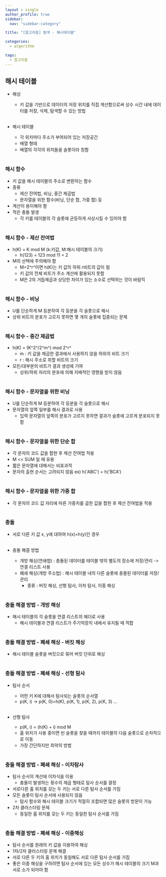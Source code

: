 ```yaml
---
layout : single
author_profile: true
sidebar: 
  nav: "sidebar-category"

title: "[알고리즘] 탐색 - 해시테이블"

categories:
  - algorithm

tags:
  - 알고리즘
---
```


## 해시 테이블
- 해싱<br>
	- 키 값을 기반으로 데이터의 저장 위치를 직접 계산함으로써 상수 시간 내에 데이터를 저장, 삭제, 탐색할 수 있는 방법<br><br>

- 해시 테이블<br>
	- 각 위치마다 주소가 부여되어 있는 저장공간<br>
	- 배열 형태<br>
	- 배열의 각각의 위치들을 슬롯이라 칭함<br><br>

### 해시 함수<br>
- 키 값을 해시 테이블의 주소로 변환하는 함수<br>
- 종류<br>
	- 제산 잔여법, 비닝, 중간 제곱법<br>
	- 문자열을 위한 함수(비닝, 단순 합, 가중 합) 등<br>
- 계산이 용이해야 함<br>
- 적은 충돌 발생<br>
	- 각 키를 테이블의 각 슬롯에 균등하게 사상시킬 수 있어야 함<br><br>

### 해시 함수 - 제산 잔여법
- h(K) = K mod M (k:키값, M:해시 테이블의 크기)<br>
	- h(123) = 123 mod 11 = 2<br>
- M의 선택에 주의해야 함<br>
	- M=2^r^이면 h(K)는 키 값의 하위 r비트의 값이 됨<br>
	- 키 값의 전체 비트가 주소 계산에 활용되지 못함<br>
	- M은 2의 거듭제곱과 상당한 차이가 있는 소수로 선택하는 것이 바람직<br><br>

### 해시 함수 - 비닝
- U를 단순하게 M 등분하여 각 등분을 각 슬롯으로 해시<br>
- 상위 비트의 분포가 고르지 못하면 몇 개의 슬롯에 집중되는 문제<br><br>

### 해시 함수 - 중간 제곱법
- h(K) = (K^2^/2^m^) mod 2^r^<br>
	- m : 키 값을 제곱한 결과에서 사용하지 않을 하위의 비트 크기<br>
	- r : 해시 주소로 취할 비트의 크기 <br>
- 모든/대부분의 비트가 결과 생성에 기여<br>
	- 상위/하위 자리의 분포에 의해 지배적인 영향을 받지 않음<br><br>

### 해시 함수 - 문자열을 위한 비닝
- U를 단순하게 M 등분하여 각 등분을 각 슬롯으로 해시<br>
- 문자열의 앞쪽 일부를 해시 결과로 사용<br>
	- 입력 문자열의 앞쪽의 분포가 고르지 못하면 결과가 슬롯에 고르게 분포되지 못함<br><br>

### 해시 함수 - 문자열을 위한 단순 합
- 각 문자의 코드 값을 합한 후 제산 잔여법 적용<br>
- M << SUM 일 때 유용<br>
- 짧은 문자열에 대해서는 비효과적<br>
- 문자의 출현 순서는 고려되지 않음 ex) h('ABC') = h('BCA')<br><br>

### 해시 함수 - 문자열을 위한 가중 합
- 각 문자의 코드 값 자리에 따른 가중치를 곱한 값을 합한 후 제산 잔여법을 적용<br><br>

### 충돌
- 서로 다른 키 값 x, y에 대하여 h(x)=h(y)인 경우<br><br>

- 충돌 해결 방법<br>
	- 개방 해싱(연쇄법) : 충돌된 데이터를 테이블 밖의 별도의 장소에 저장/관리 -> 연결 리스트 사용<br>
	- 폐쇄 해싱(개방 주소법) : 해시 테이블 내의 다른 슬롯에 충돌된 데이터를 저장/관리<br>
		- 종류 : 버킷 해싱, 선형 탐사, 이차 탐사, 이중 해싱<br><br>

### 충돌 해결 방법 - 개방 해싱
- 해시 테이블의 각 슬롯을 연결 리스트의 헤더로 사용<br>
	- 해시 테이블과 연결 리스트가 주기억장치 내에서 유지될 때 적합<br><br>

### 충돌 해결 방법 - 폐쇄 해싱 - 버킷 해싱
- 해시 테이블 슬롯을 버킷으로 묶어 버킷 단위로 해싱<br><br>

### 충돌 해결 방법 - 폐쇄 해싱 - 선형 탐사
- 탐사 순서<br>
	- 어떤 키 K에 대해서 탐사되는 슬롯의 순서열<br>
	- p(K, i) -> p(K, 0)=h(K), p(K, 1), p(K, 2), p(K, 3) ...<br><br>

- 선형 탐사<br>
	- p(K, i) = (h(K) + i) mod M<br>
	- 홈 위치가 사용 중이면 빈 슬롯을 찾을 때까지 테이블의 다음 슬롯으로 순차적으로 이동<br>
	- 가장 간단하지만 최악의 방법<br><br>

### 충돌 해결 방법 - 폐쇄 해싱 - 이차탐사
- 탐사 순서의 계산에 이차식을 이용<br>
	- 충돌이 발생하는 횟수의 제곱 형태로 탐사 순서를 결정<br>
- 서로다른 홈 위치를 갖는 두 키는 서로 다른 탐사 순서를 가짐<br>
- 모든 슬롯이 탐사 순서에 사용되지 않음<br>
	- 탐사 함수와 해시 테이블 크기가 적절히 조합되면 많은 슬롯의 방문이 가능<br>
- 2차 클러스터링 문제<br>
	- 동일한 홈 위치를 갖는 두 키는 동일한 탐사 순서를 가짐<br><br>

### 충돌 해결 방법 - 폐쇄 해싱 - 이중해싱
- 탐사 순서를 원래의 키 값을 이용하여 해싱<br>
- 1차/2차 클러스터링 문제 해결<br>
- 서로 다른 두 키의 홈 위치가 동일해도 서로 다른 탐사 순서를 가짐<br>
- 좋은 이중 해싱을 구하려면 탐사 순서에 있는 모든 상수가 해시 테이블의 크기 M과 서로 소가 되어야 함<br><br>

